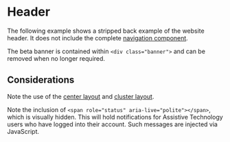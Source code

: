 # Header

The following example shows a stripped back example of the website header. It does not include the complete [navigation component](navigation.md).

The beta banner is contained within `<div class="banner">` and can be removed when no longer required.

<example title="Simple header, with optional beta banner and omitting site navigation" src="components/header.html.twig" />

## Considerations

Note the use of the [center layout](../layouts/center.md) and [cluster layout](../layouts/cluster.md).

Note the inclusion of `<span role="status" aria-live="polite"></span>`, which is visually hidden. This will hold notifications for Assistive Technology users who have logged into their account. Such messages are injected via JavaScript.